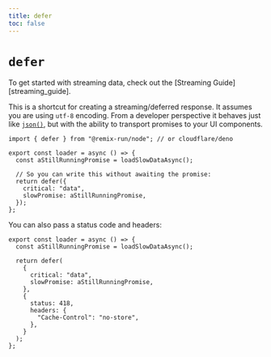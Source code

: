 ```yaml
---
title: defer
toc: false
---
```


# `defer`

To get started with streaming data, check out the [Streaming Guide][streaming_guide].

This is a shortcut for creating a streaming/deferred response. It assumes you are using `utf-8` encoding. From a developer perspective it behaves just like [`json()`][json], but with the ability to transport promises to your UI components.

```tsx lines=[1,7-10]
import { defer } from "@remix-run/node"; // or cloudflare/deno

export const loader = async () => {
  const aStillRunningPromise = loadSlowDataAsync();

  // So you can write this without awaiting the promise:
  return defer({
    critical: "data",
    slowPromise: aStillRunningPromise,
  });
};
```

You can also pass a status code and headers:

```tsx lines=[9-14]
export const loader = async () => {
  const aStillRunningPromise = loadSlowDataAsync();

  return defer(
    {
      critical: "data",
      slowPromise: aStillRunningPromise,
    },
    {
      status: 418,
      headers: {
        "Cache-Control": "no-store",
      },
    }
  );
};
```

[json]: ./json
